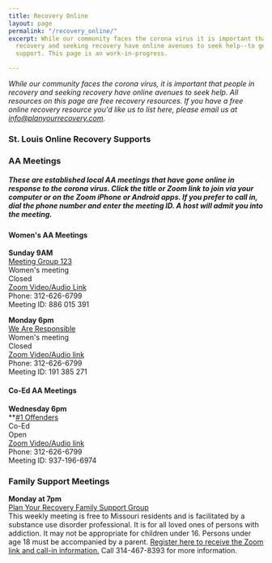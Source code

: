 ```yaml
---
title: Recovery Online
layout: page
permalink: "/recovery_online/"
excerpt: While our community faces the corona virus it is important that people in
  recovery and seeking recovery have online avenues to seek help--to get and provide
  support. This page is an work-in-progress.

---
```

_While our community faces the corona virus, it is important that people in recovery and seeking recovery have online avenues to seek help. All resources on this page are free recovery resources. If you have a free online recovery resource you'd like us to list here, please email us at info@planyourrecovery.com._

### St. Louis Online Recovery Supports

### **AA Meetings**

##### _These are established local AA meetings that have gone online in response to the corona virus. Click the title or Zoom link to join via your computer or on the Zoom iPhone or Android apps. If you prefer to call in, dial the phone number and enter the meeting ID. A host will admit you into the meeting._

#### Women's AA Meetings

**Sunday 9AM**  
[Meeting Group 123](https://us04web.zoom.us/j/886015391 "Zoom Link")  
Women's meeting  
Closed  
[Zoom Video/Audio Link](https://us04web.zoom.us/j/886015391 "Zoom link")  
Phone: 312-626-6799  
Meeting ID: 886 015 391

**Monday 6pm**  
[We Are Responsible](https://us04web.zoom.us/j/191385271?pwd=MjlkWWhXVk83V3JPem5UdTEraGU5Zz09 "We Are Responsible")  
Women's meeting  
Closed  
[Zoom Video/Audio link](https://us04web.zoom.us/j/191385271?pwd=MjlkWWhXVk83V3JPem5UdTEraGU5Zz09 "Zoom Link")  
Phone: 312-626-6799  
Meeting ID: 191 385 271

#### Co-Ed AA Meetings

**Wednesday 6pm**  
\**[#1 Offenders](https://zoom.us/j/187245516 "Zoom Link")  
Co-Ed  
Open  
[Zoom Video/Audio link](https://zoom.us/j/187245516 "Zoom Link")  
Phone: 312-626-6799  
Meeting ID: 937-196-6974

### **Family Support Meetings**

**Monday at 7pm**  
[Plan Your Recovery Family Support Group](https://zoom.us/meeting/register/vJAtdOGprT0pal33KSBqYAXDdTn08gMS6A "Zoom Link")  
This weekly meeting is free to Missouri residents and is facilitated by a substance use disorder professional. It is for all loved ones of persons with addiction. It may not be appropriate for children under 16. Persons under age 18 must be accompanied by a parent. [Register here to receive the Zoom link and call-in information.](https://zoom.us/meeting/register/vJAtdOGprT0pal33KSBqYAXDdTn08gMS6A "Registration") Call 314-467-8393 for more information.